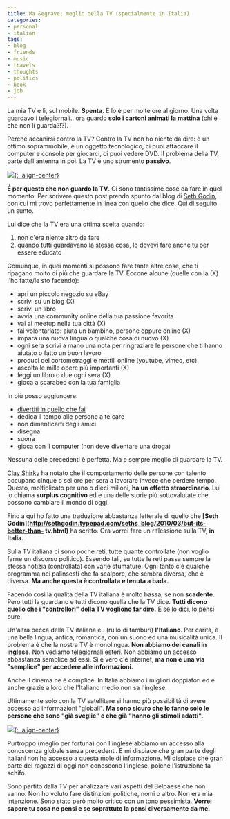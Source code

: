 ```yaml
---
title: Ma &egrave; meglio della TV (specialmente in Italia)
categories:
- personal
- italian
tags:
- blog
- friends
- music
- travels
- thoughts
- politics
- book
- job
---
```

La mia TV e lì, sul mobile. **Spenta**. E lo è per molte ore al giorno. Una
volta guardavo i telegiornali.. ora guardo **solo i cartoni animati la
mattina** (chi è che non li guarda?!?).

Perché accanirsi contro la TV? Contro la TV non ho niente da dire: è un ottimo
soprammobile, è un oggetto tecnologico, ci puoi attaccare il computer e
console per giocarci, ci puoi vedere DVD. Il problema della TV, parte
dall'antenna in poi. La TV è uno strumento **passivo**.

[![]({{site.url}}/images/gugol.jpg){: .align-center}]({{site.url}}/images/gugol.jpg)

**É per questo che non guardo la TV**. Ci sono tantissime cose da fare in quel momento.
Per scrivere questo post prendo spunto dal blog di
[Seth Godin](http://sethgodin.typepad.com/seths_blog/2010/03/but-its-better-than-tv.html),
con cui mi trovo perfettamente in linea con quello che dice. Qui di seguito un sunto.

Lui dice che la TV era una ottima scelta quando:

  1. non c'era niente altro da fare
  2. quando tutti guardavano la stessa cosa, lo dovevi fare anche tu per essere educato
  
Comunque, in quei momenti si possono fare tante altre cose, che ti ripagano
molto di più che guardare la TV. Eccone alcune (quelle con la (X) l'ho
fatte/le sto facendo):

  * apri un piccolo negozio su eBay
  * scrivi su un blog (X)
  * scrivi un libro
  * avvia una community online della tua passione favorita
  * vai ai meetup nella tua città (X)
  * fai volontariato: aiuta un bambino, persone oppure online (X)
  * impara una nuova lingua o qualche cosa di nuovo (X)
  * ogni sera scrivi a mano una nota per ringraziare le persone che ti hanno aiutato o fatto un buon lavoro
  * produci dei cortometraggi e mettili online (youtube, vimeo, etc)
  * ascolta le mille opere più importanti (X)
  * leggi un libro o due ogni sera (X)
  * gioca a scarabeo con la tua famiglia
  
In più posso aggiungere:

  * [divertiti in quello che fai]({{site.url}}/2010/04/15/the-fun-theory-cambiare-in-meglio-divertendosi/)
  * dedica il tempo alle persone a te care
  * non dimenticarti degli amici
  * disegna
  * suona
  * gioca con il computer (non deve diventare una droga)
  
Nessuna delle precedenti è perfetta. Ma e sempre meglio di guardare la TV.

[Clay Shirky](http://laughingsquid.com/clay-shirky-on-cognitive-surplus/) ha
notato che il comportamento delle persone con talento occupano cinque o sei
ore per sera a lavorare invece che perdere tempo. Questo, moltiplicato per uno
o dieci milioni, **ha un effetto straordinario**. Lui lo chiama **surplus
cognitivo** ed e una delle storie più sottovalutate che possono cambiare il
mondo di oggi.

Fino a qui ho fatto una traduzione abbastanza letterale di quello che **[Seth
Godin](http://sethgodin.typepad.com/seths_blog/2010/03/but-its-better-than-
tv.html)** ha scritto. Ora vorrei fare un riflessione sulla TV, **in Italia.**

Sulla TV italiana ci sono poche reti, tutte quante controllate (non voglio
farne un discorso politico). Essendo tali, su tutte le reti passa sempre la
stessa notizia (controllata) con varie sfumature. Ogni tanto c'è qualche
programma nei palinsesti che fa scalpore, che sembra diversa, che è diversa.
**Ma anche questa è controllata e tenuta a bada.**

Facendo così la qualita della TV italiana è molto bassa, se non **scadente**.
Pero tutti la guardano e tutti dicono quella che la TV dice. **Tutti dicono
quello che i "controllori" della TV vogliono far dire.** E se lo dici, lo
pensi pure.

Un'altra pecca della TV italiana è.. (rullo di tamburi) **l'Italiano**. Per
carità, è una bella lingua, antica, romantica, con un suono ed una musicalità
unica. Il problema è che la nostra TV è monolingua. **Non abbiamo dei canali
in inglese**. Non vediamo telegiornali esteri. Non abbiamo un accesso
abbastanza semplice ad essi. Si è vero c'è internet, **ma non è una via
"semplice" per accedere alle informazioni.**

Anche il cinema ne è complice. In Italia abbiamo i migliori doppiatori ed e
anche grazie a loro che l'Italiano medio non sa l'inglese.

Ultimamente solo con la TV satellitare si hanno più possibilità di avere
accesso ad informazioni "globali". **Ma sono sicuro che lo fanno solo le
persone che sono "già sveglie" e che già "hanno gli stimoli adatti".**

[![]({{site.url}}/images/aispickinglisc.jpg){: .align-center}]({{site.url}}/images/aispickinglisc.jpg)
  
Purtroppo (meglio per fortuna) con l'inglese abbiamo un accesso alla
conoscenza globale senza precedenti. E mi dispiace che gran parte degli
Italiani non ha accesso a questa mole di informazione. Mi dispiace che gran
parte dei ragazzi di oggi non conoscono l'inglese, poiché l'istruzione fa
schifo.

Sono partito dalla TV per analizzare vari aspetti del Belpaese che non vanno.
Non ho voluto fare distinzioni politiche, nomi o altro. Non era mia
intenzione. Sono stato però molto critico con un tono pessimista. **Vorrei
sapere tu cosa ne pensi e se soprattuto la pensi diversamente da me.**
